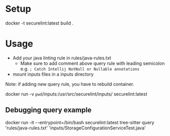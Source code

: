 # Setup
docker -t securelint:latest build .

# Usage
* Add your java linting rule in rules/java-rules.txt
    * Make sure to add comment above query rule with leading semicolon e.g. `; Catch Intellij NotNull or Nullable annotations` 
* mount inputs files in a inputs directory

Note: if adding new query rule, you have to rebuild container.

docker run -v `pwd`/inputs:/usr/src/securelint/inputs/ securelint:latest


## Debugging query example
docker run -it --entrypoint=/bin/bash securelint:latest
tree-sitter query 'rules/java-rules.txt' 'inputs/StorageConfigurationServiceTest.java'